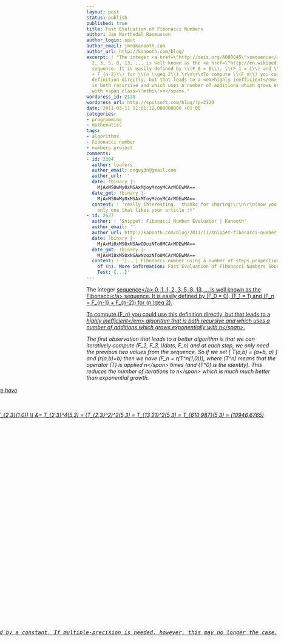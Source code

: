 ```yaml
---
layout: post
status: publish
published: true
title: Fast Evaluation of Fibonacci Numbers
author: Jan Marthedal Rasmussen
author_login: sput
author_email: jmr@kanooth.com
author_url: http://kanooth.com/blog/
excerpt: ! "The integer <a href=\"http://oeis.org/A000045\">sequence</a> 0, 1, 1,
  2, 3, 5, 8, 13, ... is well known as the <a href=\"http://en.wikipedia.org/wiki/Fibonacci\">Fibonacci</a>
  sequence. It is easily defined by \\(F_0 = 0\\), \\(F_1 = 1\\) and \\(F_n = F_{n-1}
  + F_{n-2}\\) for \\(n \\geq 2\\).\r\n\r\nTo compute \\(F_n\\) you could use this
  definition directly, but that leads to a <em>highly inefficient</em> algorithm that
  is both recursive and which uses a number of additions which grows exponentially
  with <span class=\"mthi\">n</span>."
wordpress_id: 2120
wordpress_url: http://sputsoft.com/blog/?p=2120
date: 2011-03-11 11:01:12.000000000 +01:00
categories:
- programming
- mathematics
tags:
- algorithms
- Fibonacci number
- numbers project
comments:
- id: 2304
  author: loafers
  author_email: onguy3n@gmail.com
  author_url: ''
  date: !binary |-
    MjAxMS0wMy0xMSAxMjoyMzoyMCArMDEwMA==
  date_gmt: !binary |-
    MjAxMS0wMy0xMSAxMToyMzoyMCArMDEwMA==
  content: ! "really interesting.  thanks for sharing!\r\n\r\n(now you won't be the
    only one that likes your article ;)"
- id: 2627
  author: ! 'Snippet: Fibonacci Number Evaluator | Kanooth'
  author_email: ''
  author_url: http://kanooth.com/blog/2011/11/snippet-fibonacci-number-evaluator.html
  date: !binary |-
    MjAxMi0xMS0xNSAwODozNTo0MCArMDEwMA==
  date_gmt: !binary |-
    MjAxMi0xMS0xNSAwNzozNTo0MCArMDEwMA==
  content: ! '[...] Fibonacci number using a number of steps propertional to the logarithm
    of (n). More information: Fast Evaluation of Fibonacci Numbers Source: fibonacci_number.hpp
    Test: [...]'
---
```

The integer <a href="http:&#47;&#47;oeis.org&#47;A000045">sequence<&#47;a> 0, 1, 1, 2, 3, 5, 8, 13, ... is well known as the <a href="http:&#47;&#47;en.wikipedia.org&#47;wiki&#47;Fibonacci">Fibonacci<&#47;a> sequence. It is easily defined by \(F_0 = 0\), \(F_1 = 1\) and \(F_n = F_{n-1} + F_{n-2}\) for \(n \geq 2\).

To compute \(F_n\) you could use this definition directly, but that leads to a <em>highly inefficient<&#47;em> algorithm that is both recursive and which uses a number of additions which grows exponentially with <span class="mthi">n<&#47;span>.

<a id="more"></a><a id="more-2120"></a>

The first observation that leads to a better algorithm is that we can iteratively compute \(F_2, F_3, \ldots, F_n\) and at each step, we only need the previous two values from the sequence. So if we set
\[
T(a,b) = (a+b, a)
\]
and \(r(a,b)=b\) then we have \(F_n = r(T^n(1,0))\), where \(T^n\) means that the operator \(T\) is applied <span class="mthi">n<&#47;span> times (and \(T^0\) is the identity). This reduces the number of iterations to <span class="mthi">n<&#47;span> which is much much better than exponential growth.

<div style="float:right"><a href="&#47;book&#47;link.php?id=sicp"><img src="&#47;book&#47;sicp.jpg" &#47;><&#47;a><&#47;div>
But it can get even better. The following method is inspired by an exercise in the book <a href="&#47;book&#47;link.php?id=sicp">Structure and Interpretation of Computer Programs<&#47;a> (see <a href="http:&#47;&#47;mitpress.mit.edu&#47;sicp&#47;full-text&#47;book&#47;book-Z-H-11.html#%_sec_1.2.4">Exercise 1.19<&#47;a>). The key observation is that if we introduce
\[
T_{p,q}(a,b) = (a q + a p + b q, b p + a q)
\]
then we have both \(T(a,b)=T_{0,1}(a,b)\) and
\[
T_{p,q}^2(a,b) = T_{p,q}(a q + a p + b q, b p + a q) = \ldots
= T_{p^2+q^2,2 p q+q^2}(a,b).
\]
Why is this important? Because now we have
<ol>
<li>\(T_{p,q}^0(a,b) = (a,b)\)<&#47;li>
<li>\(T_{p,q}^{2k}(a,b) = (T_{p,q}^2)^k(a,b) = T_{p^2+q^2,2 p q+q^2}^k(a,b)\)<&#47;li>
<li>\(T_{p,q}^{2k+1}(a,b) = T_{p,q}^{2k}(T_{p,q}(a,b)) = T_{p,q}^{2k}(a q + a p + b q, b p + a q)\)<&#47;li>
<&#47;ol>
Notice how this type of reduction rules are very similar to those found in the <a href="&#47;blog&#47;2011&#47;01&#47;evaluation-of-powers.html">Evaluation of Powers post<&#47;a>. Let us look at an example and try to evaluate \(F_{20} = r(T^{20}(1,0)) = r(T_{0,1}^{20}(1,0))\) using these rules:
\[
\begin{split}
T_{0,1}^{20}(1,0) &= (T_{0,1}^2)^{10}(1,0) = T_{1,1}^{10}(1,0) = (T_{1,1}^2)^5(1,0) = T_{2,3}^5(1,0) = T_{2,3}^4(T_{2,3}(1,0)) \\
&= T_{2,3}^4(5,3) = (T_{2,3}^2)^2(5,3) = T_{13,21}^2(5,3) = T_{610,987}(5,3) = (10946,6765)
\end{split}
\]
Then we just have to extract the second component (as done by applying the \(r\) function) and we get \(F_{20}=6765\).

It is clear that the number and type of steps depend on the binary representation of <span class="mthi">n<&#47;span> when computing \(F_n\) using this method. Actually, reduction rule 2 will be performed \(\lfloor\log_2(n)\rfloor\) times and the number of times reduction rule 3 is performed corresponds to the number of 1s in the binary representation of <span class="mthi">n<&#47;span>. So the total number of steps needed for evaluating \(F_n\) using this method is logarithmic in <span class="mthi">n<&#47;span>.

Let us look at a <span class="sputcode">C++<&#47;span> implementation. A straightforward implementation is this:
<pre class="sputcode">
fibtype fib_rec(fibtype a, fibtype b, fibtype p, fibtype q, unsigned count) {
  if (count == 0)
    return b;
  if (count % 2 == 0)
    return fib_rec(a, b, p*p+q*q, 2*p*q+q*q, count&#47;2);
  return fib_rec(b*q+a*q+a*p, b*p+a*q, p, q, count-1);
}
<&#47;pre>
where \(F_n\) = <span class="sputcode">fib_rec(1, 0, 0, 1, n)<&#47;span> (<span class="sputcode">fibtype<&#47;span> is just a <span class="sputcode">typedef<&#47;span> for a proper integer type.) It can be made iterative and improved at bit in the following way:
<pre class="sputcode">
fibtype fibonacci(unsigned n) {
  if (n <= 1) return n;
  fibtype a=1, b=0, p=0, q=1, tmp;
  while (n != 1) {
    if (n % 2 != 0) {
        tmp = b*q + a*q + a*p;
        b   = b*p + a*q;
        a   = tmp;
    }
    tmp = p*p + q*q;
    q   = (2*p + q)*q;
    p   = tmp;
    n &#47;= 2;
  }
  return b*p + a*q;
}
<&#47;pre>
The most important improvement here is probably the observation that \(r(T_{p,q}(a,b)) = b p + a q\).

I don't claim that this is the fastest possible method for evaluating (single) Fibonacci numbers, but it certainly beats the "traditional" methods mentioned in the beginning (it may be inferior for small <span class="mthi">n<&#47;span>, though). Note also that as long as the numbers fit into the registers of the computer, the time necessary to perform each step is bounded by a constant. If multiple-precision is needed, however, this may no longer the case.

Please inform me of other fast ways to compute Fibonacci numbers.

<i>(Update 2011-11-23: The source for the last algorithm can be found as <a href="&#47;blog&#47;2011&#47;11&#47;snippet-fibonacci-number-evaluator.html">a snippet<&#47;a>)<&#47;i>
